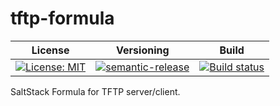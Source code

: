 # tftp-formula

| License | Versioning | Build |
| ------- | ---------- | ----- |
| [![License: MIT](https://img.shields.io/badge/License-MIT-yellow.svg)](https://opensource.org/licenses/MIT) | [![semantic-release](https://img.shields.io/badge/%20%20%F0%9F%93%A6%F0%9F%9A%80-semantic--release-e10079.svg)](https://github.com/semantic-release/semantic-release) | [![Build status](https://ci.appveyor.com/api/projects/status/lu74nbh1yw93pq5e/branch/master?svg=true)](https://ci.appveyor.com/project/nikAizuddin/tftp-formula/branch/master) |

SaltStack Formula for TFTP server/client.
